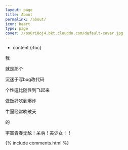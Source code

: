 ```yaml
---
layout: page
title: About
permalink: /about/
icon: heart
type: page
cover: //os8ri8oj4.bkt.clouddn.com/default-cover.jpg
---
```


* content
{:toc}


我

就是那个

沉迷于写bug改代码

个性逗比随性到飞起来

做饭好吃到爆炸

牛逼经常吹破天

的

宇宙青春无敌！呆萌！美少女！！


{% include comments.html %}
